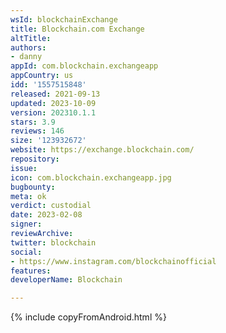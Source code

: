 ```yaml
---
wsId: blockchainExchange
title: Blockchain.com Exchange
altTitle: 
authors:
- danny
appId: com.blockchain.exchangeapp
appCountry: us
idd: '1557515848'
released: 2021-09-13
updated: 2023-10-09
version: 202310.1.1
stars: 3.9
reviews: 146
size: '123932672'
website: https://exchange.blockchain.com/
repository: 
issue: 
icon: com.blockchain.exchangeapp.jpg
bugbounty: 
meta: ok
verdict: custodial
date: 2023-02-08
signer: 
reviewArchive: 
twitter: blockchain
social:
- https://www.instagram.com/blockchainofficial
features: 
developerName: Blockchain

---
```


{% include copyFromAndroid.html %}
